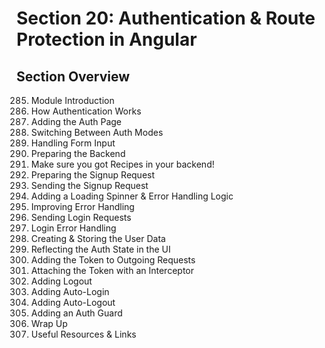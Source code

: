 # Section 20: Authentication & Route Protection in Angular

## Section Overview

285. Module Introduction
286. How Authentication Works
287. Adding the Auth Page
288. Switching Between Auth Modes
289. Handling Form Input
290. Preparing the Backend
291. Make sure you got Recipes in your backend!
292. Preparing the Signup Request
293. Sending the Signup Request
294. Adding a Loading Spinner & Error Handling Logic
295. Improving Error Handling
296. Sending Login Requests
297. Login Error Handling
298. Creating & Storing the User Data
299. Reflecting the Auth State in the UI
300. Adding the Token to Outgoing Requests
301. Attaching the Token with an Interceptor
302. Adding Logout
303. Adding Auto-Login
304. Adding Auto-Logout
305. Adding an Auth Guard
306. Wrap Up
307. Useful Resources & Links
